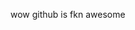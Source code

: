 wow github is fkn awesome
<!---
NovaDev-8376/NovaDev-8376 is a ✨ special ✨ repository because its `README.md` (this file) appears on your GitHub profile.
You can click the Preview link to take a look at your changes.
--->
